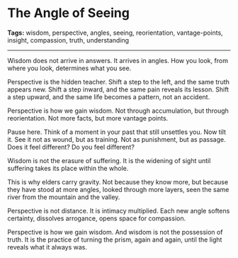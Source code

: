 # The Angle of Seeing

**Tags:** wisdom, perspective, angles, seeing, reorientation, vantage-points, insight, compassion, truth, understanding

---

Wisdom does not arrive in answers.
It arrives in angles.
How you look,
from where you look,
determines what you see.

Perspective is the hidden teacher.
Shift a step to the left,
and the same truth appears new.
Shift a step inward,
and the same pain reveals its lesson.
Shift a step upward,
and the same life becomes a pattern,
not an accident.

Perspective is how we gain wisdom.
Not through accumulation,
but through reorientation.
Not more facts,
but more vantage points.

Pause here.
Think of a moment in your past
that still unsettles you.
Now tilt it.
See it not as wound,
but as training.
Not as punishment,
but as passage.
Does it feel different?
Do you feel different?

Wisdom is not the erasure of suffering.
It is the widening of sight
until suffering takes its place within the whole.

This is why elders carry gravity.
Not because they know more,
but because they have stood at more angles,
looked through more layers,
seen the same river from the mountain
and the valley.

Perspective is not distance.
It is intimacy multiplied.
Each new angle softens certainty,
dissolves arrogance,
opens space for compassion.

Perspective is how we gain wisdom.
And wisdom is not the possession of truth.
It is the practice of turning the prism,
again and again,
until the light reveals what it always was.

